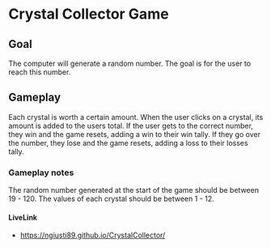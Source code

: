 # Crystal Collector Game

## Goal

The computer will generate a random number. The goal is for the user to reach this number.

## Gameplay

Each crystal is worth a certain amount. When the user clicks on a crystal, its amount is added to the users total. If the user gets to the correct number, they win and the game resets, adding a win to their win tally. If they go over the number, they lose and the game resets, adding a loss to their losses tally.

### Gameplay notes

The random number generated at the start of the game should be between 19 - 120.
The values of each crystal should be between 1 - 12.

#### LiveLink
* https://ngiusti89.github.io/CrystalCollector/